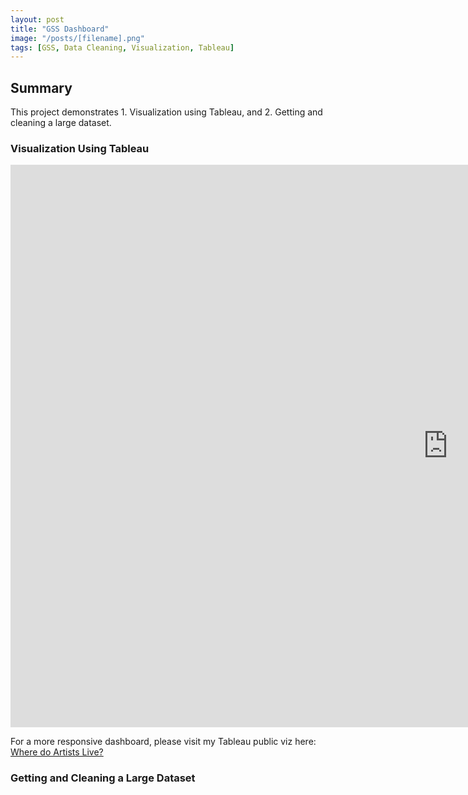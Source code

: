 ```yaml
---
layout: post
title: "GSS Dashboard"
image: "/posts/[filename].png"
tags: [GSS, Data Cleaning, Visualization, Tableau]
---
```


## Summary
This project demonstrates 1. Visualization using Tableau, and 2. Getting and cleaning a large dataset.


### Visualization Using Tableau

<iframe seamless frameborder="0" src="https://public.tableau.com/views/WheredoArtistsLive/WheredoArtistsLive?:embed=yes&:display_count=yes&:showVizHome=no" width = '1400' height = '900'></iframe>

For a more responsive dashboard, please visit my Tableau public viz here: 
[Where do Artists Live?](https://public.tableau.com/app/profile/samuel.shaw2748/viz/WheredoArtistsLive/WheredoArtistsLive)


### Getting and Cleaning a Large Dataset



